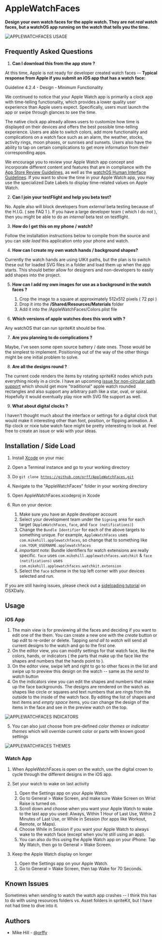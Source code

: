 # AppleWatchFaces
**Design your own watch faces for the apple watch. They are not *real* watch faces, but a watchOS app running on the watch that tells you the time.**

![APPLEWATCHFACES USAGE](AppleWatchFacesQuickDemo.gif)

## Frequently Asked Questions

1. **Can I download this from the app store ?**

  At this time, Apple is not ready for developer created watch faces -- **Typical response from Apple if you submit an iOS app that has a watch face:**

  Guideline 4.2.4 - Design - Minimum Functionality

  We continued to notice that your Apple Watch app is primarily a clock app with time-telling functionality, which provides a lower quality user experience than Apple users expect. Specifically, users must launch the app or swipe through glances to see the time.

  The native clock app already allows users to customize how time is displayed on their devices and offers the best possible time-telling experience. Users are able to switch colors, add more functionality and complications on a watch face such as an alarm, the weather, stocks, activity rings, moon phases, or sunrises and sunsets. Users also have the ability to tap on certain complications to get more information from their corresponding apps.

  We encourage you to review your Apple Watch app concept and incorporate different content and features that are in compliance with the [App Store Review Guidelines](https://developer.apple.com/app-store/review/guidelines/), as well as the [watchOS Human Interface Guidelines](https://developer.apple.com/watchos/human-interface-guidelines/). If you want to show the time in your Apple Watch app, you may use the specialized Date Labels to display time-related values on Apple Watch.

2. **Can I join your testFlight and help you beta test?**

  No. Apple also will block developers from *external* beta testing because of the H.I.G. ( see FAQ 1 ). If you have a large developer team ( which I do not ), then you might be able to do an *internal* beta test on testflight.

3. **How do I get this on my phone / watch?**

  Follow the installation instructions below to compile from the source and you can *side load* this application onto your phone and watch.

4. **How can I create my own watch hands / background shapes?**

  Currently the watch hands are using UIKit paths, but the plan is to switch these out for loaded SVG files in a folder and load them up when the app starts. This should better allow for designers and non-developers to easily add shapes into the project. 

5. **How can I add my own images for use as a background in the watch faces ?**

    1. Crop the image to a square at approximately 512x512 pixels ( 72 ppi )
    2. Drop it into the **/Shared/Resources/Materials** folder
    3. Add it into the /AppleWatchFaces/Colors.plist file
    
6. **Which versions of apple watches does this work with ?**

Any watchOS that can run spriteKit should be fine.

7. **Are you planning to do complications ?**

Maybe, I've seen some open source battery / date ones. Those would be the simplest to implement. Positioning out of the way of the other things might be one initial problem to solve.

8. **Are all the designs round  ?**

The current code renders the items by rotating spriteKit nodes which puts everything nicely in a circle. I have an upcoming [issue for non-circular path support](https://github.com/orff/AppleWatchFaces/issues/6) which should get more "traditional" apple watch rounded rectangles and also support any arbitrary path like a star, oval, or spiral. Hopefully it would eventually play nice with SVG file support as well.

9. **What about digital clocks  ?**

I haven't thought much about the interface or settings for a digital clock that would make it interesting other than font, position, or flipping animation. A flip clock or nixie tube watch face might be pretty interesting to look at.  Feel free to create an issue or wiki with your ideas.

## Installation / Side Load

1. Install [Xcode](https://itunes.apple.com/us/app/xcode/id497799835?mt=12) on your mac

1. Open a Terminal instance and go to your working directory

1. Do 
<code>git clone https://github.com/orff/AppleWatchFaces.git</code>

1. Navigate to the "AppleWatchFaces" folder in your working directory

1. Open AppleWatchFaces.xcodeproj in Xcode

1. Run on your device:
    1. Make sure you have an Apple developer account
    1. Select your development team under the `Signing` area for each target (`AppleWatchFaces`, `face`, and `face (notifications)`)
    1. Change the `Bundle Identifier` for each of the above targets to something unique. For example, `AppleWatchFaces` uses `com.mikehill.applewatchfaces`, so change that to something like `com.YOUR_USERNAME.applewatchfaces` 
    1. *important note:* Bundle identifiers for watch extensions are really specific.  `face` uses `com.mikehill.applewatchfaces.watchkit`  & `face (notifications)` uses `com.mikehill.applewatchfaces.watchkit.extension`
    1. Select the `face` scheme in the top left corner with your devices selected and run.

  If you are still having issues, please check out a [sideloading tutorial](http://osxdaily.com/2016/01/12/howto-sideload-apps-iphone-ipad-xcode/) on OSXDaily.

## Usage

### iOS App

1. The main view is for previewing all the faces and deciding if you want to edit one of the them.  You can create a new one with the *create* button or tap *edit* to re-order or delete.  Tapping *send all to watch* will send all current designs to the watch and go to the first one.
1. On the editor view, you can modify settings for that watch face, like the colors, hands, or indicators ( the parts that make up the face like the shapes and numbers that the hands point to ).  
  1. On the editor view, swipe left and right to go to other faces in the list and swipe up to preview this design on the watch -- same as the *send to watch* button
  1. On the indicators view you can edit the shapes and numbers that make up the face backgrounds.  The designs are rendered on the watch as shapes like circle or squares and text numbers that are *rings* from the outside to the inside of the watch face.  By editing the list of shapes and text items and *empty space* items, you can change the design of the items in the face and see in the preview watch on the top.
  
![APPLEWATCHFACES INDICATORS](AppleWatchFaceIndicators.gif)
    
  5. You can also just choose from pre-defined *color themes* or *indicator themes* which will override current color or parts with known good settings
  
![APPLEWATCHFACES THEMES](AppleWatchFacesThemes.gif)

### Watch App

1. When AppleWatchFaces is open on the watch, use the digital crown to cycle through the different designs in the iOS app.

2. Set your watch to wake on last activity
  
    1. Open the Settings app  on your Apple Watch.
    2. Go to General > Wake Screen, and make sure Wake Screen on Wrist Raise is turned on.
    3. Scroll down and choose when you want your Apple Watch to wake to the last app you used: Always, Within 1 Hour of Last Use, Within 2 Minutes of Last Use, or While in Session (for apps like Workout, Remote, or Maps).
    4. Choose While in Session if you want your Apple Watch to always wake to the watch face (except when you’re still using an app).
    5. You can also do this using the Apple Watch app on your iPhone: Tap My Watch, then go to General > Wake Screen.
      
3. Keep the Apple Watch display on longer

    1. Open the Settings app  on your Apple Watch.
    2. Go to General > Wake Screen, then tap Wake for 70 Seconds.


## Known Issues

Sometimes when sending to watch the watch app crashes -- I think this has to do with using resources folders vs. Asset folders in spriteKit, but I have not had time to dive into it.

## Authors

- Mike Hill - [@orffy](https://twitter.com/orffy)

